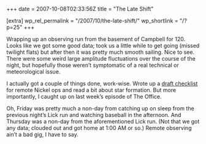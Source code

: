 +++
date = 2007-10-08T02:33:56Z
title = "The Late Shift"

[extra]
wp_rel_permalink = "/2007/10/the-late-shift/"
wp_shortlink = "/?p=25"
+++

Wrapping up an observing run from the basement of Campbell for 120. Looks like
we got some good data; took us a little while to get going (missed twilight
flats) but after then it was pretty much smooth sailing. Nice to see. There
were some weird large amplitude fluctuations over the course of the night, but
hopefully those weren’t symptomatic of a real technical or meteorological
issue.

I actually got a couple of things done, work-wise. Wrote up a
[draft checklist](http://astro.berkeley.edu/~pkwill/nickel_checklist.html) for
remote Nickel ops and read a bit about star formation. But more importantly, I
caught up on last week’s episode of The Office.

Oh, Friday was pretty much a non-day from catching up on sleep from the
previous night’s Lick run and watching baseball in the afternoon. And Thursday
was a non-day from the aforementioned Lick run. (Not that we got any data;
clouded out and got home at 1:00 AM or so.) Remote observing ain’t a bad gig,
I have to say.
